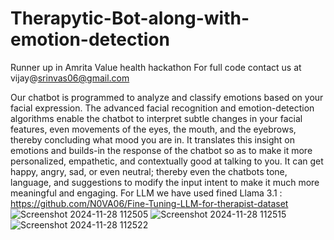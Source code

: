 # Therapytic-Bot-along-with-emotion-detection
Runner up in Amrita Value health hackathon 
For full code contact us at vijay@srinvas06@gmail.com


Our chatbot is programmed to analyze and classify emotions based on your facial expression. The advanced facial recognition and emotion-detection algorithms enable the chatbot to interpret subtle changes in your facial features, even movements of the eyes, the mouth, and the eyebrows, thereby concluding what mood you are in. It translates this insight on emotions and builds-in the response of the chatbot so as to make it more personalized, empathetic, and contextually good at talking to you. It can get happy, angry, sad, or even neutral; thereby even the chatbots tone, language, and suggestions to modify the input intent to make it much more meaningful and engaging.
 For LLM we have used fined Llama 3.1 : https://github.com/N0VA06/Fine-Tuning-LLM-for-therapist-dataset
![Screenshot 2024-11-28 112505](https://github.com/user-attachments/assets/e4ef412b-92fd-4bd6-8cce-32e063f5dc54)
![Screenshot 2024-11-28 112515](https://github.com/user-attachments/assets/eddb1348-21ed-4e1d-8cad-1e1ab5d15df7)
![Screenshot 2024-11-28 112522](https://github.com/user-attachments/assets/360840cc-d9fe-44af-98ed-c97b6519de3a)
